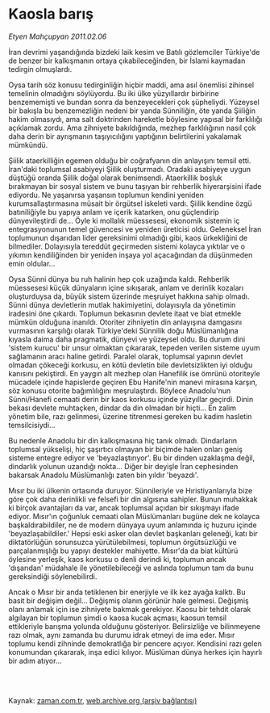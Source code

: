 # Kaosla barış

*Etyen Mahçupyan 2011.02.06*

<td class="columnist-detail">
<p>İran devrimi yaşandığında bizdeki laik kesim ve Batılı gözlemciler Türkiye'de de benzer bir kalkışmanın ortaya çıkabileceğinden, bir İslami kaymadan tedirgin olmuşlardı.</p>
<p>
<div id="haberMetinDiv">
<p>Oysa tarih söz konusu tedirginliğin hiçbir maddi, ama asıl önemlisi zihinsel temelinin olmadığını söylüyordu. Bu iki ülke yüzyıllardır birbirine benzememişti ve bundan sonra da benzeyecekleri çok şüpheliydi. Yüzeysel bir bakışla bu benzemezliğin nedeni bir yanda Sünniliğin, öte yanda Şiiliğin hakim olmasıydı, ama salt doktrinden hareketle böylesine yapısal bir farklılığı açıklamak zordu. Ama zihniyete bakıldığında, mezhep farklılığının nasıl çok daha derin bir ayrışmanın taşıyıcılığını yaptığının belirtilerini yakalamak mümkündü.
<p>Şiilik ataerkilliğin egemen olduğu bir coğrafyanın din anlayışını temsil etti. İran'daki toplumsal asabiyeyi Şiilik oluşturmadı. Oradaki asabiyeye uygun düştüğü oranda Şiilik doğal olarak benimsendi. Ataerkillik boşluk bırakmayan bir sosyal sistem ve bunu taşıyan bir rehberlik hiyerarşisini ifade ediyordu. Ne yaşanırsa yaşansın toplumun kendini yeniden kurumsallaştırmasına müsait bir örgütsel iskeleti vardı. Şiilik kendine özgü batıniliğiyle bu yapıya anlam ve içerik katarken, onu güçlendirip dünyevileştirdi de... Öyle ki mollalık müessesesi, ekonomik sistemin iç entegrasyonunun temel güvencesi ve yeniden üreticisi oldu. Geleneksel İran toplumunun dışarıdan lider gereksinimi olmadığı gibi, kaos ürkekliğini de bilmediler. Dolayısıyla tereddüt geçirmeden sistemi kolayca yıktılar ve o yıkımın kendiliğinden bir yeniden inşaya yol açacağından da düşünmeden emin oldular...
<p>Oysa Sünni dünya bu ruh halinin hep çok uzağında kaldı. Rehberlik müessesesi küçük dünyaların içine sıkışarak, anlam ve derinlik kozaları oluşturduysa da, büyük sistem üzerinde meşruiyet hakkına sahip olmadı. Sünni dünya devletlerin mutlak hakimiyetini, dolayısıyla da yönetimin iradesini öne çıkardı. Toplumun bekasının devlete itaat ve biat etmekle mümkün olduğuna inanıldı. Otoriter zihniyetin din anlayışına damgasını vurmasının karşılığı olarak Türkiye'deki Sünnilik doğu Müslümanlığına kıyasla daima daha pragmatik, dünyevi ve yüzeysel oldu. Bu durum dini 'sistem kurucu' bir unsur olmaktan çıkararak, tepeden verilen sisteme uyum sağlamanın aracı haline getirdi. Paralel olarak, toplumsal yapının devlet olmadan çökeceği korkusu, en kötü devletin bile devletsizlikten iyi olduğu kanısını pekiştirdi. En yaygın alt mezhep olan Hanefilik ise ömrünü otoriteyle mücadele içinde hapislerde geçiren Ebu Hanife'nin manevi mirasına karşın, söz konusu otorite bağımlılığını meşrulaştırdı. Böylece Anadolu'nun Sünni/Hanefi cemaati derin bir kaos korkusu içinde yüzyıllar geçirdi. Dinin bekası devlete muhtaçken, dindar da din olmadan bir hiçti... En zalim yönetim bile, razı gelinmesi, üzerine titrenmesi gereken bu kadim hasletin temsilcisiydi...
<p>Bu nedenle Anadolu bir din kalkışmasına hiç tanık olmadı. Dindarların toplumsal yükselişi, hiç şaşırtıcı olmayan bir biçimde halen onları geniş sisteme entegre ediyor ve 'beyazlaştırıyor'. Bu bir dinden uzaklaşma değil, dindarlık yolunun uzandığı nokta... Diğer bir deyişle İran cephesinden bakarsak Anadolu Müslümanlığı zaten bin yıldır 'beyazdı'.
<p>Mısır bu iki ülkenin ortasında duruyor. Sünnileriyle ve Hıristiyanlarıyla bize göre çok daha derinlikli ve felsefi bir din algısına sahipler. Bunun muhakkak ki birçok avantajları da var, ancak toplumsal açıdan bir sıkışmayı ifade ediyor. Mısır'ın çoğunluk cemaati olan Müslümanları bugüne dek ne kolayca başkaldırabildiler, ne de modern dünyaya uyum anlamında iç huzuru içinde 'beyazlaşabildiler.' Hepsi eski asker olan devlet başkanları geleneği, katı bir diktatörlüğün sorunsuzca yürütülebilmesi, toplumun örgütsüzlüğü ve parçalanmışlığı bu yapıyı destekler mahiyette. Mısır'da da biat kültürü öylesine yerleşik, kaos korkusu o denli derindi ki, toplumun ancak 'dışarıdan' müdahale ile yönetilebileceği ve aslında toplumun tam da bunu gereksindiği söylenebilirdi.
<p>Ancak o Mısır bir anda tetiklenen bir enerjiyle ve ilk kez ayağa kalktı. Bu basit bir değişim değil... Değişmiş olanın görünür hale gelmesi. Değişmiş olanı anlamak için ise zihniyete bakmak gerekiyor. Kaosu bir tehdit olarak algılayan bir toplumun şimdi o kaosa kucak açması, kaosun temsil ettikleriyle barışma yolunda olduğunu gösteriyor. Belirsizliğe ve bilinmeyene razı olmak, aynı zamanda bu durumu idrak etmeyi de ima eder. Mısır toplumu kendi zihninde demokratlığa bir pencere açıyor. Kendisini razı gelen konumundan çıkararak, inşa edici kılıyor. Müslüman dünya herkes için hayırlı bir adım atıyor... </p></p></p></p></p></p></div>
</p>


<p><br>
		 </br></p></td>

Kaynak: [zaman.com.tr](http://zaman.com.tr/yazar.do?yazino=1089650), [web.archive.org (arşiv bağlantısı)](http://web.archive.org/web/20120126031544/http://www.zaman.com.tr/yazar.do?yazino=1089650)
